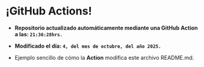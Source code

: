 # ¡GitHub Actions!
* **Repositorio actualizado automáticamente mediante una GitHub Action a las: `21:36:28hrs.`**
* **Modificado el día: `4, del mes de octubre, del año 2025.`**

* Ejemplo sencillo de cómo la **Action** modifica este archivo README.md.
